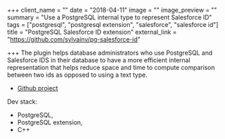 +++
client_name = ""
date = "2018-04-11"
image = ""
image_preview = ""
summary = "Use a PostgreSQL internal type to represent Salesforce ID"
tags = ["postgresql", "postgresql extension", "salesforce", "salesforce id"]
title = "PostgreSQL Salesforce ID extension"
external_link = "https://github.com/sylvainv/pg-salesforce-id"

+++
The plugin helps database administrators who use PostgreSQL and Salesforce IDS in their database to have a more efficient internal representation that helps reduce space and time to compute comparison between two ids as opposed to using a text type.

* <a href="https://github.com/sylvainv/pg-salesforce-id"><i class="fa fa-github" aria-hidden="true"></i> Github project</a>

Dev stack:

* PostgreSQL,
* PostgreSQL extension,
* C++
